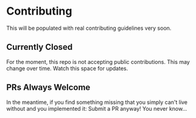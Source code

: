 # Contributing

This will be populated with real contributing guidelines very soon.

## Currently Closed
For the moment, this repo is not accepting public contributions. This may change over time. Watch this space for updates.

## PRs Always Welcome
In the meantime, if you find something missing that you simply can't live without and you implemented it: Submit a PR anyway!
You never know...
